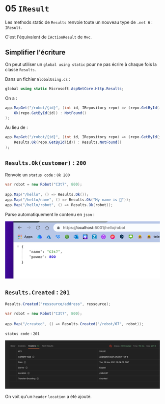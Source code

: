 # 05 `IResult`

Les methods static de `Results` renvoie toute un nouveau type de `.net 6` : `IResult`.

C'est l'équivalent de `IActionResult` de `Mvc`.



## Simplifier l'écriture

On peut utiliser un `global using static` pour ne pas écrire à chaque fois la classe `Results`.

Dans un fichier `GlobalUsing.cs` :

```cs
global using static Microsoft.AspNetCore.Http.Results;
```

On a :

```cs
app.MapGet("/robot/{id}", (int id, IRepository repo) => (repo.GetById(id) is null) ?
    Ok(repo.GetById(id)) : NotFound()
);
```

Au lieu de :

```cs
app.MapGet("/robot/{id}", (int id, IRepository repo) => (repo.GetById(id) is null) ?
    Results.Ok(repo.GetById(id)) : Results.NotFound()
);
```





## `Results.Ok(customer)` : `200`

Renvoie un `status code` : `Ok 200`

```cs
var robot = new Robot("C3t7", 800);

app.Map("/hello", () => Results.Ok());
app.Map("/hello/name", () => Results.Ok("My name is 🐸"));
app.Map("/hello/robot", () => Results.Ok(robot));
```

Parse automatiquement le contenu en `json` :

<img src="assets/parse-json.png" alt="parse-json" style="zoom:50%;" />



## `Results.Created` : `201`

```cs
Results.Created("ressource/address", ressource);
```

```cs
var robot = new Robot("C3t7", 800);

app.Map("/created", () => Results.Created("/robot/67", robot));
```



`status code` : `201`

<img src="assets/created-201-results.png" alt="created-201-results" style="zoom:50%;" />

On voit qu'un `header` `location` a été ajouté.
